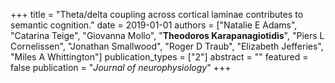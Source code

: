+++
title = "Theta/delta coupling across cortical laminae contributes to semantic cognition."
date = 2019-01-01
authors = ["Natalie E Adams", "Catarina Teige", "Giovanna Mollo", "**Theodoros Karapanagiotidis**", "Piers L Cornelissen", "Jonathan Smallwood", "Roger D Traub", "Elizabeth Jefferies", "Miles A Whittington"]
publication_types = ["2"]
abstract = ""
featured = false
publication = "*Journal of neurophysiology*"
+++

